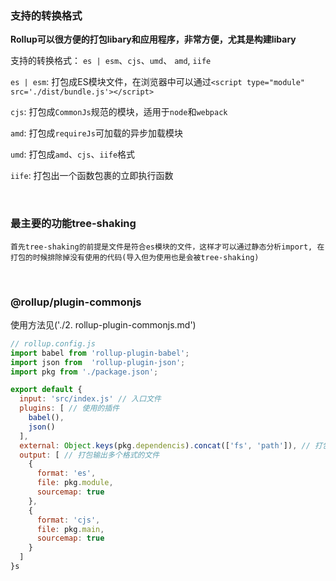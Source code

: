 
### 支持的转换格式

**Rollup可以很方便的打包libary和应用程序，非常方便，尤其是构建libary**

支持的转换格式： `es | esm`、`cjs`、`umd`、 `amd`, `iife`

`es | esm`:  打包成ES模块文件，在浏览器中可以通过`<script type="module" src='./dist/bundle.js'></script>`

`cjs`: 打包成`CommonJs`规范的模块，适用于`node`和`webpack`

`amd`: 打包成`requireJs`可加载的异步加载模块

`umd`: 打包成`amd`、`cjs`、`iife`格式

`iife`: 打包出一个函数包裹的立即执行函数

<br/>

### 最主要的功能tree-shaking

`首先tree-shaking的前提是文件是符合es模块的文件，这样才可以通过静态分析import, 在打包的时候排除掉没有使用的代码(导入但为使用也是会被tree-shaking)`

<br/>

### @rollup/plugin-commonjs

使用方法见('./2. rollup-plugin-commonjs.md')

~~~js
// rollup.config.js
import babel from 'rollup-plugin-babel';
import json from  'rollup-plugin-json';
import pkg from './package.json';

export default {
  input: 'src/index.js' // 入口文件
  plugins: [ // 使用的插件
    babel(),
    json()
  ],
  external: Object.keys(pkg.dependencis).concat(['fs', 'path']), // 打包时排除的依赖
  output: [ // 打包输出多个格式的文件
    {
      format: 'es',
      file: pkg.module,
      sourcemap: true
    },
    {
      format: 'cjs',
      file: pkg.main,
      sourcemap: true
    }
  ]
}s
~~~